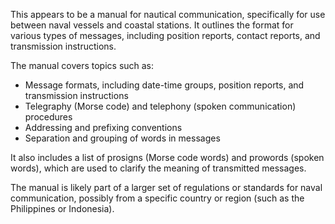 This appears to be a manual for nautical communication, specifically for use between naval vessels and coastal stations. It outlines the format for various types of messages, including position reports, contact reports, and transmission instructions.

The manual covers topics such as:

* Message formats, including date-time groups, position reports, and transmission instructions
* Telegraphy (Morse code) and telephony (spoken communication) procedures
* Addressing and prefixing conventions
* Separation and grouping of words in messages

It also includes a list of prosigns (Morse code words) and prowords (spoken words), which are used to clarify the meaning of transmitted messages.

The manual is likely part of a larger set of regulations or standards for naval communication, possibly from a specific country or region (such as the Philippines or Indonesia).